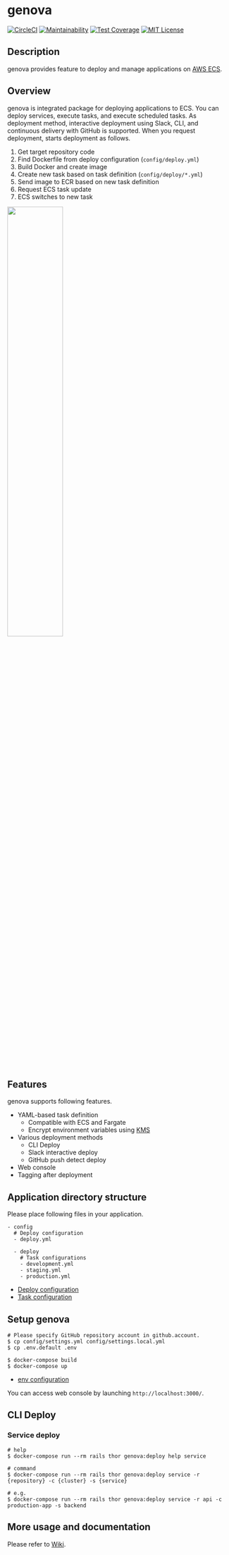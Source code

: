 # genova

[![CircleCI](https://circleci.com/gh/metaps/genova.svg?style=shield)](https://circleci.com/gh/metaps/genova)
[![Maintainability](https://api.codeclimate.com/v1/badges/b1d9269868e13bd658a2/maintainability)](https://codeclimate.com/github/metaps/genova/maintainability)
[![Test Coverage](https://api.codeclimate.com/v1/badges/b1d9269868e13bd658a2/test_coverage)](https://codeclimate.com/github/metaps/genova/test_coverage)
[![MIT License](http://img.shields.io/badge/license-MIT-blue.svg?style=flat)](LICENSE)

## Description

genova provides feature to deploy and manage applications on [AWS ECS](https://aws.amazon.com/ecs/).

## Overview

genova is integrated package for deploying applications to ECS. You can deploy services, execute tasks, and execute scheduled tasks.
As deployment method, interactive deployment using Slack, CLI, and continuous delivery with GitHub is supported.
When you request deployment, starts deployment as follows.

1. Get target repository code
2. Find Dockerfile from deploy configuration (`config/deploy.yml`)
3. Build Docker and create image
4. Create new task based on task definition (`config/deploy/*.yml`)
5. Send image to ECR based on new task definition
6. Request ECS task update
7. ECS switches to new task

<img src="https://raw.githubusercontent.com/wiki/metaps/genova/assets/images/overview.png" width="50%">

## Features

genova supports following features.

* YAML-based task definition
  * Compatible with ECS and Fargate
  * Encrypt environment variables using [KMS](https://aws.amazon.com/kms/)
* Various deployment methods
  * CLI Deploy
  * Slack interactive deploy
  * GitHub push detect deploy
* Web console
* Tagging after deployment

## Application directory structure

Please place following files in your application.

```
- config
  # Deploy configuration
  - deploy.yml

  - deploy
    # Task configurations
    - development.yml
    - staging.yml
    - production.yml
```

* [Deploy configuration](https://github.com/metaps/genova/wiki/Deploy-configuration)
* [Task configuration](https://github.com/metaps/genova/wiki/Task-configuration)

## Setup genova

```
# Please specify GitHub repository account in github.account.
$ cp config/settings.yml config/settings.local.yml
$ cp .env.default .env

$ docker-compose build
$ docker-compose up
```

* [env configuration](https://github.com/metaps/genova/wiki/env-configuration)

You can access web console by launching `http://localhost:3000/`.

## CLI Deploy

### Service deploy

```
# help
$ docker-compose run --rm rails thor genova:deploy help service

# command
$ docker-compose run --rm rails thor genova:deploy service -r {repository} -c {cluster} -s {service}

# e.g.
$ docker-compose run --rm rails thor genova:deploy service -r api -c production-app -s backend
```

## More usage and documentation

Please refer to [Wiki](https://github.com/metaps/genova/wiki).
